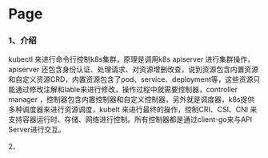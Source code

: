# Page

### 1、介绍

kubectl 来进行命令行控制k8s集群，原理是调用k8s  apiserver 进行集群操作，apiserver 还包含身份认证、处理请求、对资源增删改查，说到资源包含内置资源和自定义资源CRD，内置资源包含了pod、service、deployment等，这些资源只能通过修改注解和lable来进行修改，操作过程中就需要控制器，controller manager ，控制器包含内置控制器和自定义控制器，另外就是调度器，k8s提供多种调度器来进行资源调度，kubelt 来进行最终的操作，控制CRI、CSI、CNI 来支持容器运行时、存储、网络进行控制。所有控制器都是通过client-go来与API Server进行交互。

2、
